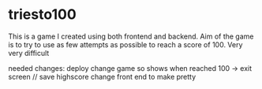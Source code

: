# triesto100
This is a game I created using both frontend and backend. Aim of the game is to try to use as few attempts as possible to reach a score of 100. Very very difficult


needed changes:
deploy
change game so shows when reached 100 -> exit screen // save highscore
change front end to make pretty
